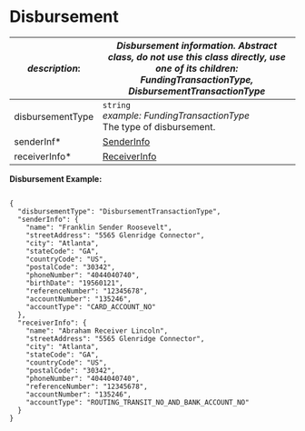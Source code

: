 
# Disbursement

| *description*:   | *Disbursement information. Abstract class, do not use this class directly, use one of its children: FundingTransactionType, DisbursementTransactionType*|
|----|----|
| disbursementType |    ``` string ```  <br/>  *example: FundingTransactionType*  <br/> The type of disbursement.|
| senderInf* | [SenderInfo](?path=docs/schemas-md/SenderInfo.md)|
| receiverInfo* | [ReceiverInfo](?path=docs/schemas-md/ReceiverInfo.md)|

**Disbursement Example:**

```{r}

{
  "disbursementType": "DisbursementTransactionType",
  "senderInfo": {
    "name": "Franklin Sender Roosevelt",
    "streetAddress": "5565 Glenridge Connector",
    "city": "Atlanta",
    "stateCode": "GA",
    "countryCode": "US",
    "postalCode": "30342",
    "phoneNumber": "4044040740",
    "birthDate": "19560121",
    "referenceNumber": "12345678",
    "accountNumber": "135246",
    "accountType": "CARD_ACCOUNT_NO"
  },
  "receiverInfo": {
    "name": "Abraham Receiver Lincoln",
    "streetAddress": "5565 Glenridge Connector",
    "city": "Atlanta",
    "stateCode": "GA",
    "countryCode": "US",
    "postalCode": "30342",
    "phoneNumber": "4044040740",
    "referenceNumber": "12345678",
    "accountNumber": "135246",
    "accountType": "ROUTING_TRANSIT_NO_AND_BANK_ACCOUNT_NO"
  }
}
``` 
